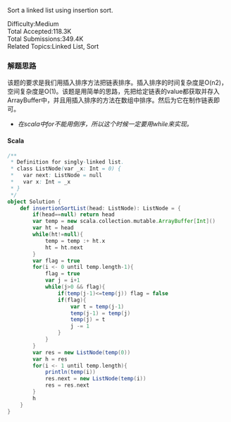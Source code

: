 Sort a linked list using insertion sort.

Difficulty:Medium  
Total Accepted:118.3K  
Total Submissions:349.4K  
Related Topics:Linked List, Sort

### 解题思路
该题的要求是我们用插入排序方法把链表排序。插入排序的时间复杂度是O(n2)，空间复杂度是O(1)。该题是用简单的思路，先把给定链表的value都获取并存入ArrayBuffer中，并且用插入排序的方法在数组中排序。然后为它在制作链表即可。

- *在scala中for不能用倒序，所以这个时候一定要用while来实现。*

#### Scala
```scala
/**
 * Definition for singly-linked list.
 * class ListNode(var _x: Int = 0) {
 *   var next: ListNode = null
 *   var x: Int = _x
 * }
 */
object Solution {
    def insertionSortList(head: ListNode): ListNode = {
        if(head==null) return head
        var temp = new scala.collection.mutable.ArrayBuffer[Int]()
        var ht = head
        while(ht!=null){
            temp = temp :+ ht.x
            ht = ht.next
        }
        var flag = true
        for(i <- 0 until temp.length-1){
            flag = true
            var j = i+1
            while(j>0 && flag){
                if(temp(j-1)<=temp(j)) flag = false
                if(flag){
                    var t = temp(j-1)
                    temp(j-1) = temp(j)
                    temp(j) = t
                    j -= 1
                }
            }
        }
        var res = new ListNode(temp(0))
        var h = res
        for(i <- 1 until temp.length){
            println(temp(i))
            res.next = new ListNode(temp(i))
            res = res.next
        }
        h
    }
}
```